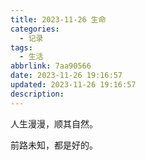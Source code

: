 ```yaml
---
title: 2023-11-26 生命
categories:
  - 记录
tags:
  - 生活
abbrlink: 7aa90566
date: 2023-11-26 19:16:57
updated: 2023-11-26 19:16:57
description:
---
```


人生漫漫，顺其自然。

前路未知，都是好的。
